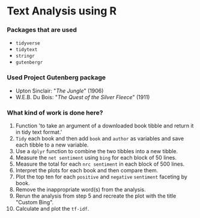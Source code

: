 # Text Analysis using R
### Packages that are used
- `tidyverse` 
- `tidytext` 
- `stringr`
- `gutenbergr`
### Used Project Gutenberg package
- Upton Sinclair: "*The Jungle*" (1906)
- W.E.B. Du Bois: "*The Quest of the Silver Fleece*" (1911)
### What kind of work is done here?
1. Function 'to take an argument of a downloaded book tibble and return it in tidy text format.'
2. `Tidy` each book and then add `book` and `author` as variables and save each tibble to a new variable.
3. Use a `dplyr` function to combine the two tibbles into a new tibble.
4. Measure the `net sentiment` using `bing` for each block of 50 lines.
5. Measure the total for each `nrc sentiment` in each block of 500 lines.
6. Interpret the plots for each book and then compare them.
7. Plot the top ten for each `positive` and `negative` `sentiment` faceting by book.
8. Remove the inappropriate word(s) from the analysis.
9. Rerun the analysis from step 5 and recreate the plot with the title "Custom Bing".
10. Calculate and plot the `tf-idf`.
